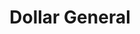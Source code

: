 ---
title: "Dollar General"
url: /petersburg/dollar-general-west-washington-street/
shop: variety store
---
